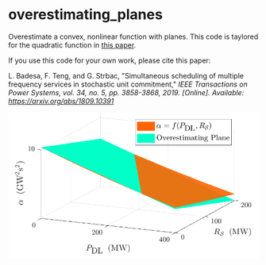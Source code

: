 # overestimating_planes
Overestimate a convex, nonlinear function with planes. This code is taylored for the quadratic function in [this paper](https://arxiv.org/abs/1809.10391).

If you use this code for your own work, please cite this paper:

L. Badesa, F. Teng, and G. Strbac, "Simultaneous scheduling of multiple frequency services in stochastic unit commitment," <i><i>IEEE Transactions on Power Systems</i>, vol. 34, no. 5, pp. 3858-3868, 2019. \[Online\]. Available: https://arxiv.org/abs/1809.10391

![example1](overest_planes.png)
